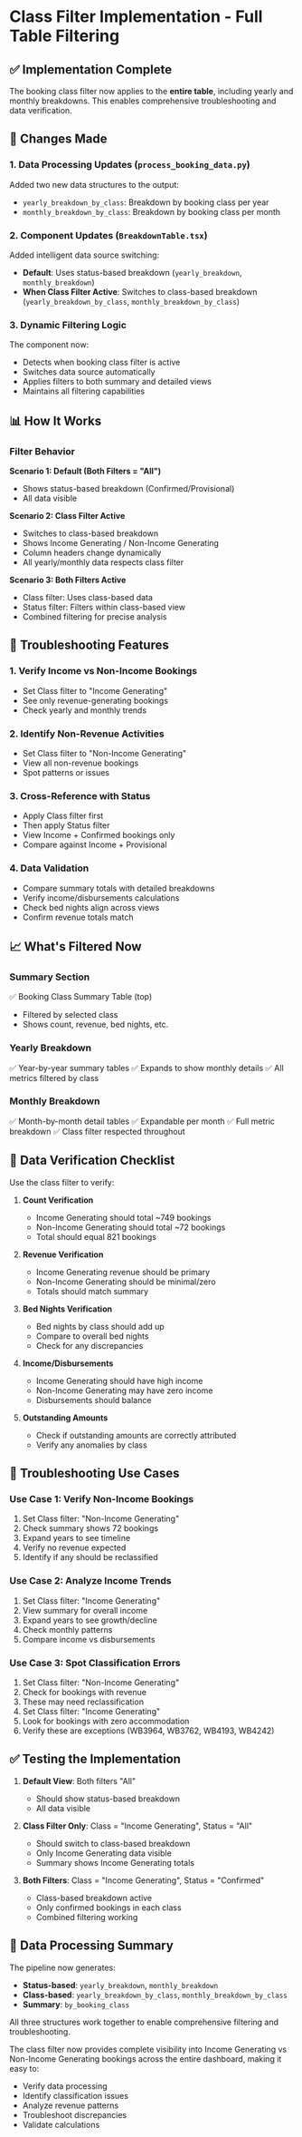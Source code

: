 # Class Filter Implementation - Full Table Filtering

## ✅ Implementation Complete

The booking class filter now applies to the **entire table**, including yearly and monthly breakdowns. This enables comprehensive troubleshooting and data verification.

## 🔧 Changes Made

### 1. **Data Processing Updates** (`process_booking_data.py`)

Added two new data structures to the output:
- `yearly_breakdown_by_class`: Breakdown by booking class per year
- `monthly_breakdown_by_class`: Breakdown by booking class per month

### 2. **Component Updates** (`BreakdownTable.tsx`)

Added intelligent data source switching:
- **Default**: Uses status-based breakdown (`yearly_breakdown`, `monthly_breakdown`)
- **When Class Filter Active**: Switches to class-based breakdown (`yearly_breakdown_by_class`, `monthly_breakdown_by_class`)

### 3. **Dynamic Filtering Logic**

The component now:
- Detects when booking class filter is active
- Switches data source automatically
- Applies filters to both summary and detailed views
- Maintains all filtering capabilities

## 📊 How It Works

### Filter Behavior

**Scenario 1: Default (Both Filters = "All")**
- Shows status-based breakdown (Confirmed/Provisional)
- All data visible

**Scenario 2: Class Filter Active**
- Switches to class-based breakdown
- Shows Income Generating / Non-Income Generating
- Column headers change dynamically
- All yearly/monthly data respects class filter

**Scenario 3: Both Filters Active**
- Class filter: Uses class-based data
- Status filter: Filters within class-based view
- Combined filtering for precise analysis

## 🎯 Troubleshooting Features

### 1. **Verify Income vs Non-Income Bookings**
- Set Class filter to "Income Generating"
- See only revenue-generating bookings
- Check yearly and monthly trends

### 2. **Identify Non-Revenue Activities**
- Set Class filter to "Non-Income Generating"  
- View all non-revenue bookings
- Spot patterns or issues

### 3. **Cross-Reference with Status**
- Apply Class filter first
- Then apply Status filter
- View Income + Confirmed bookings only
- Compare against Income + Provisional

### 4. **Data Validation**
- Compare summary totals with detailed breakdowns
- Verify income/disbursements calculations
- Check bed nights align across views
- Confirm revenue totals match

## 📈 What's Filtered Now

### Summary Section
✅ Booking Class Summary Table (top)
- Filtered by selected class
- Shows count, revenue, bed nights, etc.

### Yearly Breakdown
✅ Year-by-year summary tables
✅ Expands to show monthly details
✅ All metrics filtered by class

### Monthly Breakdown  
✅ Month-by-month detail tables
✅ Expandable per month
✅ Full metric breakdown
✅ Class filter respected throughout

## 🧮 Data Verification Checklist

Use the class filter to verify:

1. **Count Verification**
   - Income Generating should total ~749 bookings
   - Non-Income Generating should total ~72 bookings
   - Total should equal 821 bookings

2. **Revenue Verification**
   - Income Generating revenue should be primary
   - Non-Income Generating should be minimal/zero
   - Totals should match summary

3. **Bed Nights Verification**
   - Bed nights by class should add up
   - Compare to overall bed nights
   - Check for any discrepancies

4. **Income/Disbursements**
   - Income Generating should have high income
   - Non-Income Generating may have zero income
   - Disbursements should balance

5. **Outstanding Amounts**
   - Check if outstanding amounts are correctly attributed
   - Verify any anomalies by class

## 🐛 Troubleshooting Use Cases

### Use Case 1: Verify Non-Income Bookings
1. Set Class filter: "Non-Income Generating"
2. Check summary shows 72 bookings
3. Expand years to see timeline
4. Verify no revenue expected
5. Identify if any should be reclassified

### Use Case 2: Analyze Income Trends
1. Set Class filter: "Income Generating"  
2. View summary for overall income
3. Expand years to see growth/decline
4. Check monthly patterns
5. Compare income vs disbursements

### Use Case 3: Spot Classification Errors
1. Set Class filter: "Non-Income Generating"
2. Check for bookings with revenue
3. These may need reclassification
4. Set Class filter: "Income Generating"
5. Look for bookings with zero accommodation
6. Verify these are exceptions (WB3964, WB3762, WB4193, WB4242)

## ✅ Testing the Implementation

1. **Default View**: Both filters "All"
   - Should show status-based breakdown
   - All data visible

2. **Class Filter Only**: Class = "Income Generating", Status = "All"
   - Should switch to class-based breakdown
   - Only Income Generating data visible
   - Summary shows Income Generating totals

3. **Both Filters**: Class = "Income Generating", Status = "Confirmed"
   - Class-based breakdown active
   - Only confirmed bookings in each class
   - Combined filtering working

## 📝 Data Processing Summary

The pipeline now generates:
- **Status-based**: `yearly_breakdown`, `monthly_breakdown`
- **Class-based**: `yearly_breakdown_by_class`, `monthly_breakdown_by_class`
- **Summary**: `by_booking_class`

All three structures work together to enable comprehensive filtering and troubleshooting.

The class filter now provides complete visibility into Income Generating vs Non-Income Generating bookings across the entire dashboard, making it easy to:
- Verify data processing
- Identify classification issues
- Analyze revenue patterns
- Troubleshoot discrepancies
- Validate calculations


